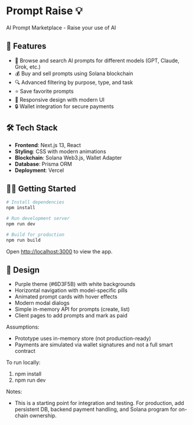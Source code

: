 # Prompt Raise 💡

AI Prompt Marketplace - Raise your use of AI

## 🚀 Features

- 🎯 Browse and search AI prompts for different models (GPT, Claude, Grok, etc.)
- 💰 Buy and sell prompts using Solana blockchain
- 🔍 Advanced filtering by purpose, type, and task
- ⭐ Save favorite prompts
- 📱 Responsive design with modern UI
- 🔒 Wallet integration for secure payments

## 🛠 Tech Stack

- **Frontend**: Next.js 13, React
- **Styling**: CSS with modern animations
- **Blockchain**: Solana Web3.js, Wallet Adapter
- **Database**: Prisma ORM
- **Deployment**: Vercel

## 🏃‍♂️ Getting Started

```bash
# Install dependencies
npm install

# Run development server
npm run dev

# Build for production
npm run build
```

Open [http://localhost:3000](http://localhost:3000) to view the app.

## 🎨 Design

- Purple theme (#6D3F5B) with white backgrounds
- Horizontal navigation with model-specific pills
- Animated prompt cards with hover effects
- Modern modal dialogs
- Simple in-memory API for prompts (create, list)
- Client pages to add prompts and mark as paid

Assumptions:
- Prototype uses in-memory store (not production-ready)
- Payments are simulated via wallet signatures and not a full smart contract

To run locally:
1. npm install
2. npm run dev

Notes:
- This is a starting point for integration and testing. For production, add persistent DB, backend payment handling, and Solana program for on-chain ownership.
